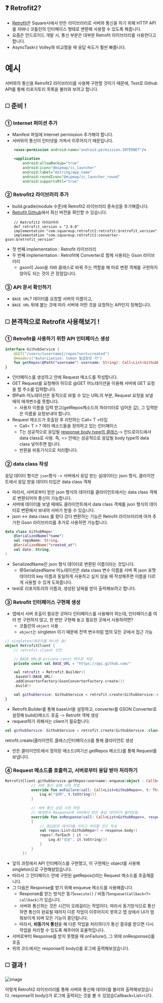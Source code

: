 ## ❓ Retrofit2?
- [Retrofit](https://github.com/square/retrofit)은 Square사에서 만든 라이브러리로 서버와 통신을 하기 위해 HTTP API를 자바나 코틀린의 인터페이스 형태로 변환해 사용할 수 있도록 해줍니다.
- 요즘은 안드로이드 개발 시, 통신 부분은 대부분 Retrofit 라이브러리를 사용한다고 합니다.
- AsyncTask나 Volley와 비교했을 때 응답 속도가 훨씬 빠릅니다.

# 예시

서버와의 통신을 Retrofit2 라이브러리를 사용해 구현할 것이기 때문에, Test로 Github API를 통해 리포지토리 목록을 불러와 보려고 합니다.

## ◻️ 준비 !
### ① Internet 퍼미션 추가
- Manifest 파일에 Internet permission 추가해야 합니다.
- 서버와의 통신이 인터넷을 거쳐서 이루어지기 때문입니다.
```xml
    <uses-permission android:name="android.permission.INTERNET"/>

    <application
        android:allowBackup="true"
        android:icon="@mipmap/ic_launcher"
        android:label="@string/app_name"
        android:roundIcon="@mipmap/ic_launcher_round"
        android:supportsRtl="true"
```

### ② Retrofit2 라이브러리 추가
- build.gradle(module 수준)에 Retrofit2 라이브러리 종속성을 추가해줍니다.
- [Retrofit Github](https://github.com/square/retrofit)에서 최신 버전을 확인할 수 있습니다.
```
    // Retrofit2 라이브러리
    def retrofit_version = "2.9.0"
    implementation "com.squareup.retrofit2:retrofit:$retrofit_version"
    implementation "com.squareup.retrofit2:converter-gson:$retrofit_version"
```
- 첫 번째 implementation : Retrofit 라이브러리
- 두 번째 implementation : Retrofit에 Converter로 함께 사용되는 Gson 라이브러리
   - gson이 Json을 자바 클래스로 바꿔 주는 역할을 해 따로 변환 객체를 구현하지 않아도 되는 것이 큰 장점입니다.
   
### ③ API 문서 확인하기

- `BASE URL`? 데이터를 요청할 서버의 이름이고,
- `BASE URL` 뒤에 붙는 것에 따라 서버에 어떤 것을 요청하는 API인지 정해집니다.

## ◻️ 본격적으로 Retrofit 사용해보기 !
### ① Retrofit을 사용하기 위한 API 인터페이스 생성
```kotlin
interface GithubService {
    @GET("/users/{username}/repos?sort=created")
    @Headers("Autorization: token 발급받은 키")
    fun getRepos(@Path("username") username: String): Call<List<GithubRepo>>
}
```
- 인터페이스를 생성하고 안에 Request 메소드를 작성합니다.
- GET Request를 요청해야 하므로 @GET 어노테이션을 이용해 서버에 GET 요청을 할 주소를 입력합니다.
- @Path 어노테이션은 동적으로 바뀔 수 있는 URL의 부분, Request 요청을 보낼 때의 매개변수를 뜻합니다.
   - 사용자 이름을 입력 받고(getRepos메소드의 파라미터로 넘어온 값), 그 입력받은 이름을 요청보내야 합니다.
- Request 메소드가 호출된 후 리턴하는 Call< T >타입
   - Call< T > ? 여러 메소드들을 정의하고 있는 인터페이스
   - T는 성공적으로 응답될 <u>response body type의 클래스</u>-> 안드로이드에서 data class로 사용. 즉, <> 안에는 성공적으로 응답될 body type의 data class 넣어주면 됩니다.
   - 반환을 비동기식으로 처리합니다.

### ② data class 작성
응답 데이터 형식은 `json`형식
-> 서버에서 응답 받는 실데이터는 json 형식, 클라이언트에서 응답 받을 데이터 타입은 data class 객체
- 따라서, 서버로부터 받은 json 형식의 데이터를 클라이언트에서는 data class 객체로 변환되어야 통신이 가능합니다.
- 서버에 데이터를 보낼 때에도 클라이언트에서 data class 객체를 json 형식의 데이터로 변환해서 보내야 서버가 받을 수 있습니다.
- json <-> data class 를 왔다 갔다 변환하는 기능은 Retrofit 라이브러리에 아까 추가한 Gson 라이브러리를 추가로 사용하면 가능합니다.
```kotlin
data class GithubRepo(
    @SerializedName("name")
    val repoName: String,
    @SerializedName("created_at")
    val date: String,
)
```
- SerializedName은 json 형식 데이터로 변환된 이름이라는 것입니다.
   - @SerializedName 어노테이션은 data class 변수 이름을 서버 쪽 json 포맷 데이터의 key 이름과 동일하게 사용하고 싶지 않을 때 작성해주면 이름을 다르게 사용할 수 있게 도와줍니다.
- test로 리포지토리의 이름과, 생성된 날짜를 받아 출력해보려고 합니다.
   
### ③ Retrofit 인터페이스 구현체 생성
- 앱에서 서버 호출이 필요한 곳마다 인터페이스를 사용해야 하는데, 인터페이스를 여러 번 구현하지 않고, 한 번만 구현해 놓고 필요한 곳에서 사용하려면?
   - 코틀린의 `object` 사용
   - `object`는 singleton 이기 때문에 전역 변수처럼 앱의 모든 곳에서 접근 가능
  
```kotlin
// singleton(메모리를 하나만 씀)
object RetrofitClient {
    // retrofit client 선언

    // BASE_URL을 private const 변수로 저장
    private const val BASE_URL = "https://api.github.com/"

    val retrofit = Retrofit.Builder()
    .baseUrl(BASE_URL)
    .addConverterFactory(GsonConverterFactory.create())
    .build()

    val githubService: GithubService = retrofit.create(GithubService::class.java)
}
```
- Retrofit.Builder를 통해 baseUrl을 설정하고, converter를 GSON Converter로 설정해 build()메소드 호출 -> Retrofit 객체 생성
- request하기 위해서는 client가 필요합니다.
```kotlin
val githubService: GithubService = retrofit.create(GithubService::class.java)
```
retrofit.create(클라이언트 클래스(인터페이스))를 통해 클라이언트 생성
- 만든 클라이언트에서 정의된 메소드(여기선 getRepos 메소드)를 통해 Request를 보냅니다.

### ④ Request 메소드를 호출하고, 서버로부터 응답 받아 처리하기
```kotlin
RetrofitClient.githubService.getRepos(username).enqueue(object : Callback<List<GithubRepo>> {
			// 서버 통신 실패 시의 작업
            override fun onFailure(call: Call<List<GithubRepo>>, t: Throwable) {
                Log.e("실패", t.toString())
            }
            
			// 서버 통신 성공 시의 작업
            // 매개변수 Response에 서버에서 받은 응답 데이터가 들어있음.
            override fun onResponse(call: Call<List<GithubRepo>>, response: Response<List<GithubRepo>>) 
            {
            	// 응답받은 데이터를 가지고 처리할 코드 작성
                val repos:List<GithubRepo>? = response.body()
                repos?.forEach { it ->
                    Log.d("성공", it.toString())
                }
            }
        })
```
- 앞의 과정에서 API 인터페이스를 구현했고, 이 구현체는 object를 사용해 singleton으로 구현해놨었습니다.
- 따라서 그 인터페이스 안에 구현된 getRepos()라는 Request 메소드를 호출해줍니다.
- 그 다음은 Response를 받기 위해 enqueue 메소드를 사용해줍니다.
   - Response를 받는 방식은 동기`execute()` / 비동기`enqueue(Callback<T> callback)`가 있습니다.
   - 서버와 통신하는 것은 시간이 오래걸리는 작업이다. 따라서 동기방식으로 통신하면 통신이 완료될 때까지 다른 작업이 이루어지지 못하고 앱 상에서 UI가 멈춰보이게 되며 모든 기능이 중단됩니다.
   - 따라서, **비동기식 통신**을 해 다른 작업을 처리하다가 통신 결과를 받으면 다시 작업을 처리할 수 있도록 해주어야 효율적입니다.
- 서버로부터 Response를 받지 못했을 때 onFailure(), 그 외에 onResponse()를 호출
- 위의 코드에서는 response의 body()를 로그에 출력해보았습니다.

## ◻️ 결과 !

![image](https://user-images.githubusercontent.com/57751515/124610481-83fb7200-deab-11eb-9da6-3382f7617d49.png)

이렇게 Retrofit2 라이브러리를 통해 서버와 통신해 데이터를 불러와 출력해보았습니다.
response의 body()가 로그에 출력되는 것을 볼 수 있었습Callback<List<GithubRepo>>니다.
